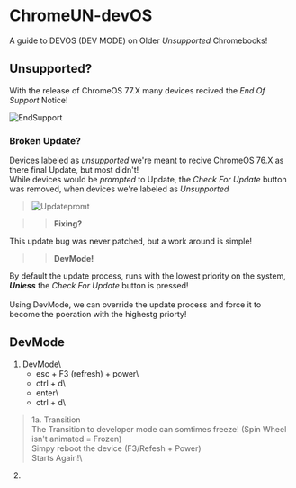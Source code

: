 # ChromeUN-devOS
A guide to DEVOS (DEV MODE) on Older *Unsupported* Chromebooks!

## Unsupported?
>
With the release of ChromeOS 77.X many devices recived the *End Of Support* Notice!

![EndSupport](https://raw.githubusercontent.com/ssfgames13/ChromeUN-devOS/master/Screenshot%202020-04-29%20at%205.43.26%20PM.png)

### Broken Update?
>
Devices labeled as *unsupported* we're meant to recive ChromeOS 76.X as there final Update, but most didn't!\
While devices would be *prompted*  to Update, the *Check For Update* button was removed, when devices we're labeled as *Unsupported*

>![Updatepromt](https://raw.githubusercontent.com/ssfgames13/ChromeUN-devOS/master/Screenshot%202020-04-29%20at%205.55.12%20PM.png)

>> **Fixing?**

This update bug was never patched, but a work around is simple!

>> **DevMode!**

By default the update process, runs with the lowest priority on the system, ***Unless*** the *Check For Update* button is pressed!\
\
Using DevMode, we can override the update process and force it to become the poeration with the highestg priorty!

## DevMode

1. DevMode\
   * esc + F3 (refresh) + power\
   * ctrl + d\
   * enter\
   * ctrl + d\
> 1a. Transition\
   > The Transition to developer mode can somtimes freeze! (Spin Wheel isn't animated = Frozen)\
   > Simpy reboot the device (F3/Refesh + Power)\
   > Starts Again!\
2. 

